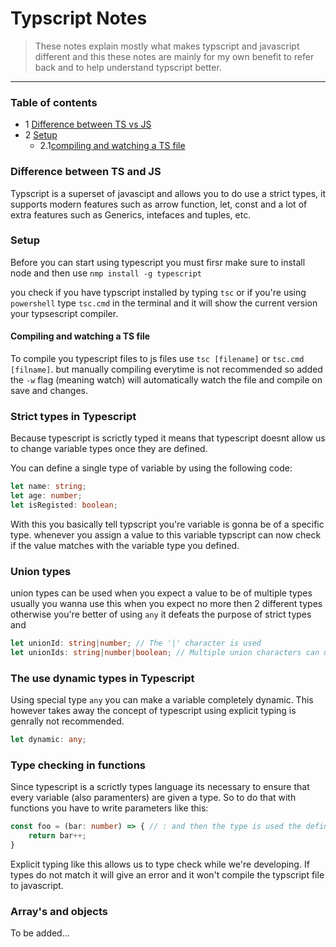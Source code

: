 # Typscript Notes

> These notes explain mostly what makes typscript and javascript different and this these notes are mainly for my own benefit to refer back and to help understand typscript better.

---

### Table of contents

- 1 [Difference between TS vs JS](#difference)
- 2 [Setup](#setup)
  - 2.1[compiling and watching a TS file](#compiling)
  

<div id="difference"></div>

### Difference between TS and JS

Typscript is a superset of javascipt and allows you to do use a strict types, it supports modern features such as arrow function, let, const and a lot of extra features such as Generics, intefaces and tuples, etc.


<div id="setup"></div>

### Setup
Before you can start using typescript you must firsr make sure to install node and then use `nmp install -g typescript`

you check if you have typscript installed by typing `tsc` or if you're using `powershell` type `tsc.cmd` in the terminal and it will show the current version your typsescript compiler.


<div id="compiling"></div>

#### Compiling and watching a TS file

To compile you typescript files to js files use `tsc [filename]` or `tsc.cmd [filname]`. but manually compiling everytime is not recommended so added the `-w` flag (meaning watch) will automatically watch the file and compile on save and changes.



### Strict types in Typescript

Because typescript is scrictly typed it means that typescript doesnt allow us to change variable types once they are defined.

You can define a single type of variable by using the following code:
```ts
let name: string;
let age: number;
let isRegisted: boolean;
```
With this you basically tell typscript you're variable is gonna be of a specific type. whenever you assign a value to this variable typscript can now check if the value matches with the variable type you defined.

### Union types

union types can be used when you expect a value to be of multiple types usually you wanna use this when you expect no more then 2 different types otherwise you're better of using `any` it defeats the purpose of strict types and 

```ts
let unionId: string|number; // The '|' character is used
let unionIds: string|number|boolean; // Multiple union characters can used
```

### The use dynamic types in Typescript
Using special type `any` you can make a variable completely dynamic. This however takes away the concept of typescript using explicit typing is genrally not recommended.
```ts
let dynamic: any;
```


### Type checking in functions

Since typescript is a scrictly types language its necessary to ensure that every variable (also paramenters) are given a type. So to do that with functions you have to write parameters like this: 

```ts
const foo = (bar: number) => { // : and then the type is used the define the type
    return bar++; 
} 
```
Explicit typing like this allows us to type check while we're developing. If types do not match it will give an error and it won't compile the typscript file to javascript.

### Array's and objects

To be added...






